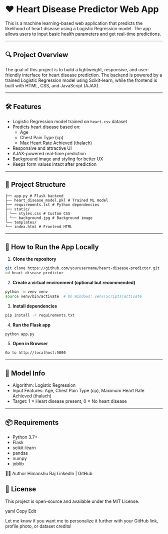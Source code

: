# ❤️ Heart Disease Predictor Web App

This is a machine learning-based web application that predicts the likelihood of heart disease using a Logistic Regression model. The app allows users to input basic health parameters and get real-time predictions.

---

## 🔍 Project Overview

The goal of this project is to build a lightweight, responsive, and user-friendly interface for heart disease prediction. The backend is powered by a trained Logistic Regression model using Scikit-learn, while the frontend is built with HTML, CSS, and JavaScript (AJAX).

---

## 🛠️ Features

- Logistic Regression model trained on `heart.csv` dataset
- Predicts heart disease based on:
  - Age
  - Chest Pain Type (cp)
  - Max Heart Rate Achieved (thalach)
- Responsive and attractive UI
- AJAX-powered real-time prediction
- Background image and styling for better UX
- Keeps form values intact after prediction

---

## 📂 Project Structure
```
├── app.py # Flask backend
├── heart_disease_model.pkl # Trained ML model
├── requirements.txt # Python dependencies
├── static/
│ └── styles.css # Custom CSS
│ └── background.jpg # Background image
└── templates/
└── index.html # Frontend HTML
```

---

## 🚀 How to Run the App Locally

1. **Clone the repository**
```bash
git clone https://github.com/yourusername/heart-disease-predictor.git
cd heart-disease-predictor
```
2. **Create a virtual environment (optional but recommended)**
```bash
python -m venv venv
source venv/bin/activate  # On Windows: venv\Scripts\activate
```
3. **Install dependencies**
```bash
pip install -r requirements.txt
```
4. **Run the Flask app**
```bash
python app.py
```
5. **Open in Browser**
```bash
Go to http://localhost:5000
```

---

## 🧠 Model Info
- Algorithm: Logistic Regression
- Input Features: Age, Chest Pain Type (cp), Maximum Heart Rate Achieved (thalach)
- Target: 1 = Heart disease present, 0 = No heart disease

---

## 📦 Requirements
- Python 3.7+
- Flask
- scikit-learn
- pandas
- numpy
- joblib

🙋‍♂️ Author
Himanshu Raj
LinkedIn | GitHub

## 📄 License
This project is open-source and available under the MIT License.

yaml
Copy
Edit

Let me know if you want me to personalize it further with your GitHub link, profile photo, or dataset credits!

